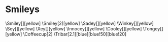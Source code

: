 # Smileys

\Smiley[][yellow]
\Smiley[2][yellow]
\Sadey[][yellow]
\Winkey[][yellow]
\Sey[][yellow]
\Xey[][yellow]
\Innocey[][yellow]
\Cooley[][yellow]
\Tongey[][yellow]
\Coffeecup[2]
\Tribar[2.1][blue][blue!50][blue!20]
